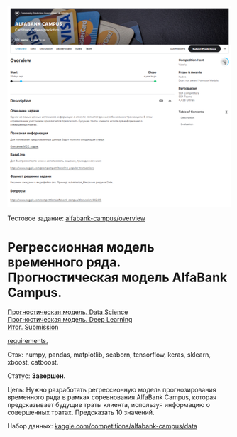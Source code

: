 ![](https://github.com/DmitryTatarintsev/internship/blob/main/AlfaBankCampus/2023-10-15_23-44-57.png)

Тестовое задание: <a href='https://www.kaggle.com/competitions/alfabank-campus/overview'> alfabank-campus/overview </a> </br>

# Регрессионная модель временного ряда. Прогностическая модель AlfaBank Campus.
<a href='https://drive.google.com/file/d/1mg57JFFxk4CxFKScDmcQjw9J24lFkryz/view?usp=sharing'> Прогностическая модель. Data Science </a> </br>
<a href='https://drive.google.com/file/d/1RStwa5GgUjuH7uZhEHeUgskp-2z4VNQT/view?usp=sharing'> Прогностическая модель. Deep Learning </a> </br>
<a href='https://drive.google.com/file/d/1jnWmYqSfGZHiNiAfVDwyPQNH8Z_wEbr4/view?usp=sharing'> Итог. Submission </a> </br>

<a href='https://drive.google.com/file/d/1-8YpGrM3K62n4lYwnFLH9BVuGw4c9lr-/view?usp=sharing'> requirements. </a> </br>

Стэк: numpy, pandas, matplotlib, seaborn, tensorflow, keras, sklearn, xboost, catboost.

Статус: **Завершен.**

Цель: Нужно разработать регрессионную модель прогнозирования временного ряда в рамках соревнования AlfaBank Campus, которая предсказывает будущие траты клиента, используя информацию о совершенных тратах. Предсказать 10 значений.

Набор данных: <a href='https://www.kaggle.com/competitions/alfabank-campus/data'> kaggle.com/competitions/alfabank-campus/data </a> </br>
